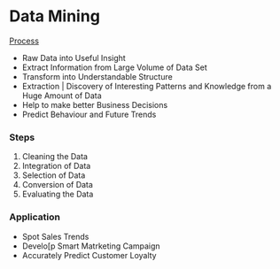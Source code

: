 # Data Mining 

[Process](https://www.wideskills.com/data-mining-tutorial/data-mining-processes)

- Raw Data into Useful Insight
- Extract Information from Large Volume of Data Set 
- Transform into Understandable Structure
- Extraction | Discovery of Interesting Patterns and Knowledge from a Huge Amount of Data 
- Help to make better Business Decisions
- Predict Behaviour and Future Trends

### Steps 
1. Cleaning the Data
2. Integration of Data 
3. Selection of Data 
4. Conversion of Data
5. Evaluating the Data 

### Application
- Spot Sales Trends 
- Develo[p Smart Matrketing Campaign
- Accurately Predict Customer Loyalty
